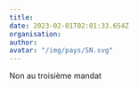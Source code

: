 ```yaml
---
title: 
date: 2023-02-01T02:01:33.654Z
organisation: 
author: 
avatar: "/img/pays/SN.svg"
---
```


Non au troisième mandat 